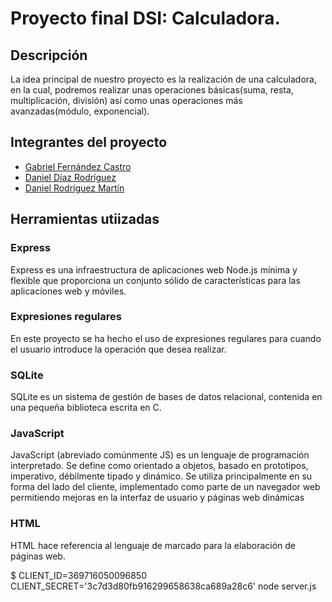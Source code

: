 # Proyecto final DSI: Calculadora.
## Descripción
La idea principal de nuestro proyecto es la realización de una calculadora, en la cual, podremos realizar unas operaciones básicas(suma, resta, multiplicación, división) así como unas operaciones más avanzadas(módulo, exponencial).


## Integrantes del proyecto
* [Gabriel Fernández Castro](https://github.com/alu0100885453)
* [Daniel Díaz Rodríguez](https://github.com/alu0100882186)
* [Daniel Rodríguez Martín](https://github.com/alu0100886764)

## Herramientas utiizadas
### Express
Express es una infraestructura de aplicaciones web Node.js mínima y flexible que proporciona un conjunto sólido de características para las aplicaciones web y móviles.

### Expresiones regulares
En este proyecto se ha hecho el uso de expresiones regulares para cuando el usuario introduce la operación que desea realizar.

### SQLite
SQLite es un sistema de gestión de bases de datos relacional, contenida en una pequeña biblioteca escrita en C.

### JavaScript
JavaScript (abreviado comúnmente JS) es un lenguaje de programación interpretado. Se define como orientado a objetos, basado en prototipos, imperativo, débilmente tipado y dinámico. Se utiliza principalmente en su forma del lado del cliente, implementado como parte de un navegador web permitiendo mejoras en la interfaz de usuario y páginas web dinámicas

### HTML
HTML hace referencia al lenguaje de marcado para la elaboración de páginas web. 

$ CLIENT_ID=369716050096850 CLIENT_SECRET='3c7d3d80fb916299658638ca689a28c6' node server.js
